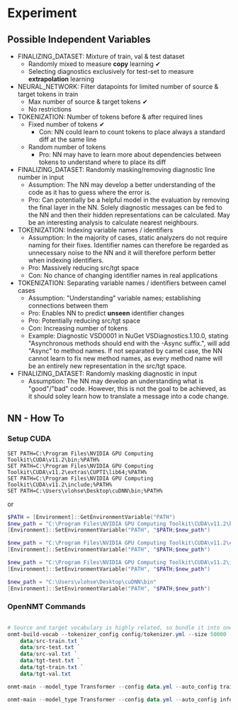 # Experiment

## Possible Independent Variables

* FINALIZING_DATASET: Mixture of train, val & test dataset
  * Randomly mixed to measure **copy** learning ✔︎
  * Selecting diagnostics exclusively for test-set to measure **extrapolation** learning
* NEURAL_NETWORK: Filter datapoints for limited number of source & target tokens in train
  * Max number of source & target tokens ✔︎
  * No restrictions
* TOKENIZATION: Number of tokens before & after required lines
  * Fixed number of tokens ✔︎
    * Con: NN could learn to count tokens to place always a standard diff at the same line
  * Random number of tokens
    * Pro: NN may have to learn more about dependencies between tokens to understand where to place its diff
* FINALIZING_DATASET: Randomly masking/removing diagnostic line number in input
  * Assumption: The NN may develop a better understanding of the code as it has to guess where the error is.
  * Pro: Can potentially be a helpful model in the evaluation by removing the final layer in the NN. Solely diagnostic messages can be fed to the NN and then their hidden representations can be calculated. May be an interesting analysis to calculate nearest neighbours.
* TOKENIZATION: Indexing variable names / identifiers
  * Assumption: In the majority of cases, static analyzers do not require naming for their fixes. Identifier names can therefore be regarded as unnecessary noise to the NN and it will therefore perform better when indexing identifiers.
  * Pro: Massively reducing src/tgt space
  * Con: No chance of changing identifier names in real applications
* TOKENIZATION: Separating variable names / identifiers between camel cases
  * Assumption: "Understanding" variable names; establishing connections between them
  * Pro: Enables NN to predict **unseen** identifier changes
  * Pro: Potentially reducing src/tgt space
  * Con: Increasing number of tokens
  * Example: Diagnostic VSD0001 in NuGet VSDiagnostics.1.10.0, stating "Asynchronous methods should end with the -Async suffix.", will add "Async" to method names. If not separated by camel case, the NN cannot learn to fix new method names, as every method name will be an entirely new representation in the src/tgt space.
* FINALIZING_DATASET: Randomly masking diagnostic in input
  * Assumption: The NN may develop an understanding what is "good"/"bad" code. However, this is not the goal to be achieved, as it should soley learn how to translate a message into a code change.

## NN - How To

### Setup CUDA

```Command
SET PATH=C:\Program Files\NVIDIA GPU Computing Toolkit\CUDA\v11.2\bin;%PATH%
SET PATH=C:\Program Files\NVIDIA GPU Computing Toolkit\CUDA\v11.2\extras\CUPTI\lib64;%PATH%
SET PATH=C:\Program Files\NVIDIA GPU Computing Toolkit\CUDA\v11.2\include;%PATH%
SET PATH=C:\Users\vlohse\Desktop\cuDNN\bin;%PATH%
```

or

```Powershell
$PATH = [Environment]::GetEnvironmentVariable("PATH")
$new_path = "C:\Program Files\NVIDIA GPU Computing Toolkit\CUDA\v11.2\bin"
[Environment]::SetEnvironmentVariable("PATH", "$PATH;$new_path")

$new_path = "C:\Program Files\NVIDIA GPU Computing Toolkit\CUDA\v11.2\extras\CUPTI\lib64"
[Environment]::SetEnvironmentVariable("PATH", "$PATH;$new_path")

$new_path = "C:\Program Files\NVIDIA GPU Computing Toolkit\CUDA\v11.2\include"
[Environment]::SetEnvironmentVariable("PATH", "$PATH;$new_path")

$new_path = "C:\Users\vlohse\Desktop\cuDNN\bin"
[Environment]::SetEnvironmentVariable("PATH", "$PATH;$new_path")

```

### OpenNMT Commands

```Powershell

# Source and target vocabulary is highly related, so bundle it into one file:
onmt-build-vocab --tokenizer_config config/tokenizer.yml --size 50000 --save_vocab data/vocab.txt `
    data/src-train.txt `
    data/src-test.txt `
    data/src-val.txt `
    data/tgt-test.txt `
    data/tgt-train.txt `
    data/tgt-val.txt

onmt-main --model_type Transformer --config data.yml --auto_config train --with_eval

onmt-main --model_type Transformer --config data.yml --auto_config infer --features_file data/src-test.txt --predictions_file data/inference-test.txt
```
